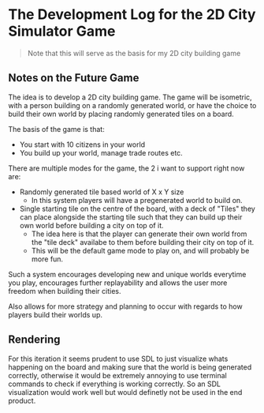 # The Development Log for the 2D City Simulator Game
> Note that this will serve as the basis for my 2D city building game

## Notes on the Future Game
The idea is to develop a 2D city building game.
The game will be isometric, with a person building on a randomly generated world,
or have the choice to build their own world by placing randomly generated tiles on a board.

The basis of the game is that:
- You start with 10 citizens in your world
- You build up your world, manage trade routes etc.

There are multiple modes for the game, the 2 i want to support right now are:
- Randomly generated tile based world of X x Y size
  - In this system players will have a pregenerated world to build on.
- Single starting tile on the centre of the board, with a deck of "Tiles" they can place alongside the starting tile
such that they can build up their own world before building a city on top of it.
  - The idea here is that the player can generate their own world from the "tile deck" availabe to them before building
   their city on top of it.
  - This will be the default game mode to play on, and will probably be more fun.

Such a system encourages developing new and unique worlds everytime you play, encourages further replayability and allows
the user more freedom when building their cities.

Also allows for more strategy and planning to occur with regards to how players build their worlds up.


## Rendering

For this iteration it seems prudent to use SDL to just visualize whats happening on the board and making sure that
the world is being generated correctly, otherwise it would be extremely annoying to use terminal commands to check
if everything is working correctly. So an SDL visualization would work well but would definetly not be used in the 
end product.


